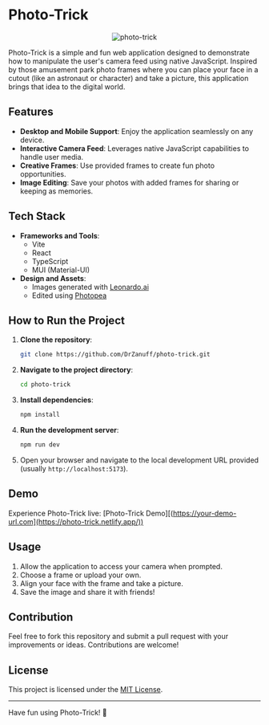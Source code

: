 # Photo-Trick

<div align="center">
  <img src="https://github.com/user-attachments/assets/86a94869-956e-4e57-9d9c-1acb68d33aab" alt="photo-trick" />
</div>

Photo-Trick is a simple and fun web application designed to demonstrate how to manipulate the user's camera feed using native JavaScript. Inspired by those amusement park photo frames where you can place your face in a cutout (like an astronaut or character) and take a picture, this application brings that idea to the digital world.

## Features

- **Desktop and Mobile Support**: Enjoy the application seamlessly on any device.
- **Interactive Camera Feed**: Leverages native JavaScript capabilities to handle user media.
- **Creative Frames**: Use provided frames to create fun photo opportunities.
- **Image Editing**: Save your photos with added frames for sharing or keeping as memories.

## Tech Stack

- **Frameworks and Tools**:
  - Vite
  - React
  - TypeScript
  - MUI (Material-UI)
- **Design and Assets**:
  - Images generated with [Leonardo.ai](https://leonardo.ai/)
  - Edited using [Photopea](https://www.photopea.com/)

## How to Run the Project

1. **Clone the repository**:

   ```bash
   git clone https://github.com/DrZanuff/photo-trick.git
   ```

2. **Navigate to the project directory**:

   ```bash
   cd photo-trick
   ```

3. **Install dependencies**:

   ```bash
   npm install
   ```

4. **Run the development server**:

   ```bash
   npm run dev
   ```

5. Open your browser and navigate to the local development URL provided (usually `http://localhost:5173`).

## Demo

Experience Photo-Trick live: [Photo-Trick Demo][(https://your-demo-url.com](https://photo-trick.netlify.app/))

## Usage

1. Allow the application to access your camera when prompted.
2. Choose a frame or upload your own.
3. Align your face with the frame and take a picture.
4. Save the image and share it with friends!

## Contribution

Feel free to fork this repository and submit a pull request with your improvements or ideas. Contributions are welcome!

## License

This project is licensed under the [MIT License](LICENSE).

---

Have fun using Photo-Trick! 🚀
